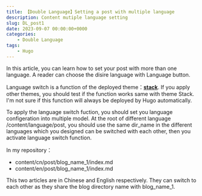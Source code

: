 ```yaml
---
title: 【Double Language】Setting a post with multiple language
description: Content mutiple language setting
slug: DL_post1
date: 2023-09-07 00:00:00+0000
categories:
    - Double Language
tags:
    - Hugo
---
```


In this article, you can learn how to set your post with more than one language. A reader can choose the disire language with Language button.

Language switch is a function of the deployed theme：[**stack**](https://github.com/CaiJimmy/hugo-theme-stack). If you apply other themes, you should test if the function works same with theme Stack. I'm not sure if this function will always be deployed by Hugo automatically.

To apply the language switch fuction, you should set you language configeration into multiple model. At the root of different language /content/language/post, you should use the same dir_name in the different languages which you designed can be switched with each other, then you activate language switch function.

In my repository：

- content/cn/post/blog_name_1/index.md
- content/en/post/blog_name_1/index.md

This two articles are in Chinese and English respectively. They can switch to each other as they share the blog directory name with blog_name_1. 
